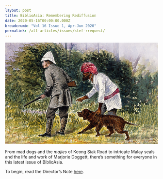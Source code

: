 ```yaml
---
layout: post
title: BiblioAsia: Remembering Rediffusion
date: 2020-05-16T00:00:00.000Z
breadcrumb: "Vol 16 Issue 1, Apr-Jun 2020"
permalink: /all-articles/issues/stef-rrequest/
---
```


<img src="/images/Vol-16-issue-1/Vol16_Iss1.jpg">

From mad dogs and the *majies* of Keong Siak Road to intricate Malay seals and the life and work of Marjorie Doggett, there’s something for everyone in this latest issue of BiblioAsia. 

To begin, read the Director’s Note [here]().

